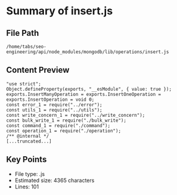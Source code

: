# Summary of insert.js
  
## File Path
`/home/tabs/seo-engineering/api/node_modules/mongodb/lib/operations/insert.js`

## Content Preview
```
"use strict";
Object.defineProperty(exports, "__esModule", { value: true });
exports.InsertManyOperation = exports.InsertOneOperation = exports.InsertOperation = void 0;
const error_1 = require("../error");
const utils_1 = require("../utils");
const write_concern_1 = require("../write_concern");
const bulk_write_1 = require("./bulk_write");
const command_1 = require("./command");
const operation_1 = require("./operation");
/** @internal */
[...truncated...]
```

## Key Points
- File type: .js
- Estimated size: 4365 characters
- Lines: 101
